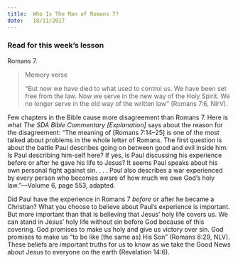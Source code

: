 ```yaml
---
title:  Who Is The Man of Romans 7?
date:   18/11/2017
---
```


### Read for this week’s lesson
Romans 7.

> <p>Memory verse</p>
> “But now we have died to what used to control us. We have been set free from the law. Now we serve in the new way of the Holy Spirit. We no longer serve in the old way of the written law” (Romans 7:6, NIrV).

Few chapters in the Bible cause more disagreement than Romans 7. Here is what *The SDA Bible Commentary [Explanation]* says about the reason for the disagreement: “The meaning of [Romans 7:14–25] is one of the most talked about problems in the whole letter of Romans. The first question is about the battle Paul describes going on between good and evil inside him: Is Paul describing him-self here? If yes, is Paul discussing his experience before or after he gave his life to Jesus? It seems Paul speaks about his own personal fight against sin. . . . Paul also describes a war experienced by every person who becomes aware of how much we owe God’s holy law.”—Volume 6, page 553, adapted.

Did Paul have the experience in Romans 7 *before* or after he became a Christian? What you choose to believe about Paul’s experience is important. But more important than that is believing that Jesus’ holy life covers us. We can stand in Jesus’ holy life without sin before God because of this covering. God promises to make us holy and give us victory over sin. God promises to make us “to be like [the same as] His Son” (Romans 8:29, NLV). These beliefs are important truths for us to know as we take the Good News about Jesus to everyone on the earth (Revelation 14:6).
